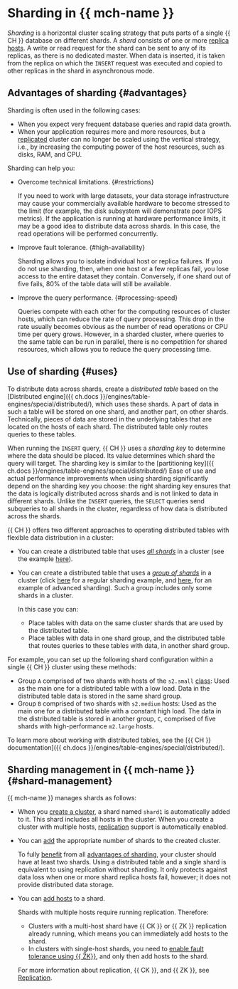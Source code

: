 # Sharding in {{ mch-name }}

_Sharding_ is a horizontal cluster scaling strategy that puts parts of a single {{ CH }} database on different shards. A _shard_ consists of one or more [replica hosts](replication.md). A write or read request for the shard can be sent to any of its replicas, as there is no dedicated master. When data is inserted, it is taken from the replica on which the `INSERT` request was executed and copied to other replicas in the shard in asynchronous mode.

## Advantages of sharding {#advantages}

Sharding is often used in the following cases:
- When you expect very frequent database queries and rapid data growth.
- When your application requires more and more resources, but a [replicated](replication.md) cluster can no longer be scaled using the vertical strategy, i.e., by increasing the computing power of the host resources, such as disks, RAM, and CPU.

Sharding can help you:
- Overcome technical limitations. {#restrictions}

   If you need to work with large datasets, your data storage infrastructure may cause your commercially available hardware to become stressed to the limit (for example, the disk subsystem will demonstrate poor IOPS metrics). If the application is running at hardware performance limits, it may be a good idea to distribute data across shards. In this case, the read operations will be performed concurrently.

- Improve fault tolerance. {#high-availability}

   Sharding allows you to isolate individual host or replica failures. If you do not use sharding, then, when one host or a few replicas fail, you lose access to the entire dataset they contain. Conversely, if one shard out of five fails, 80% of the table data will still be available.

- Improve the query performance. {#processing-speed}

   Queries compete with each other for the computing resources of cluster hosts, which can reduce the rate of query processing. This drop in the rate usually becomes obvious as the number of read operations or CPU time per query grows. However, in a sharded cluster, where queries to the same table can be run in parallel, there is no competition for shared resources, which allows you to reduce the query processing time.

## Use of sharding {#uses}

To distribute data across shards, create a _distributed table_ based on the [Distributed engine]({{ ch.docs }}/engines/table-engines/special/distributed/), which uses these shards. A part of data in such a table will be stored on one shard, and another part, on other shards. Technically, pieces of data are stored in the underlying tables that are located on the hosts of each shard. The distributed table only routes queries to these tables.

When running the `INSERT` query, {{ CH }} uses a _sharding key_ to determine where the data should be placed. Its value determines which shard the query will target. The sharding key is similar to the [partitioning key]({{ ch.docs }}/engines/table-engines/special/distributed/) Ease of use and actual performance improvements when using sharding significantly depend on the sharding key you choose: the right sharding key ensures that the data is logically distributed across shards and is not linked to data in different shards. Unlike the `INSERT` queries, the `SELECT` queries send subqueries to all shards in the cluster, regardless of how data is distributed across the shards.

{{ CH }} offers two different approaches to operating distributed tables with flexible data distribution in a cluster:
- You can create a distributed table that uses [_all shards_](../operations/shards.md) in a cluster (see the example [here](../tutorials/sharding.md#shard-example)).
- You can create a distributed table that uses a [_group of shards_](../operations/shard-groups.md) in a cluster (click [here](../tutorials/sharding.md#shard-groups-example) for a regular sharding example, and [here](../tutorials/sharding.md#shard-groups-advanced-example), for an example of advanced sharding). Such a group includes only some shards in a cluster.

   In this case you can:
   - Place tables with data on the same cluster shards that are used by the distributed table.
   - Place tables with data in one shard group, and the distributed table that routes queries to these tables with data, in another shard group.

For example, you can set up the following shard configuration within a single {{ CH }} cluster using these methods:
- Group `A` comprised of two shards with hosts of the `s2.small` [class](instance-types.md): Used as the main one for a distributed table with a low load. Data in the distributed table data is stored in the same shard group.
- Group `B` comprised of two shards with `s2.medium` hosts: Used as the main one for a distributed table with a constant high load. The data in the distributed table is stored in another group, `C`, comprised of five shards with high-performance `m2.large` hosts.

To learn more about working with distributed tables, see the [{{ CH }} documentation]({{ ch.docs }}/engines/table-engines/special/distributed/).

## Sharding management in {{ mch-name }} {#shard-management}

{{ mch-name }} manages shards as follows:
- When you [create a cluster](../operations/cluster-create.md), a shard named `shard1` is automatically added to it. This shard includes all hosts in the cluster. When you create a cluster with multiple hosts, [replication](./replication.md) support is automatically enabled.

- You can [add](../operations/shards.md#add-shard) the appropriate number of shards to the created cluster.

   To fully [benefit](#uses) from all [advantages of sharding](#advantages), your cluster should have at least two shards. Using a distributed table and a single shard is equivalent to using replication without sharding. It only protects against data loss when one or more shard replica hosts fail, however; it does not provide distributed data storage.

- You can [add hosts](../operations/hosts.md#add-host) to a shard.

   Shards with multiple hosts require running replication. Therefore:

   * Clusters with a multi-host shard have {{ CK }} or {{ ZK }} replication already running, which means you can immediately add hosts to the shard.
   * In clusters with single-host shards, you need to [enable fault tolerance using {{ ZK}}](../operations/zk-hosts.md#add-zk), and only then add hosts to the shard.

   For more information about replication, {{ CK }}, and {{ ZK }}, see [Replication](replication.md).
